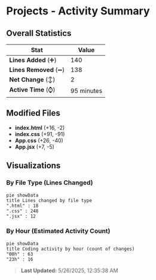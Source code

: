 # Projects - Activity Summary 

## Overall Statistics

| Stat                   | Value                                                             |
| ---------------------- | ----------------------------------------------------------------- |
| **Lines Added** (➕)   | 140                                          |
| **Lines Removed** (➖) | 138                                        |
| **Net Change** (↕)    | 2                |
| **Active Time** (⌚)   | 95 minutes |


## Modified Files
- **index.html** (+16, -2)
- **index.css** (+91, -91)
- **App.css** (+26, -40)
- **App.jsx** (+7, -5)

## Visualizations

### By File Type (Lines Changed)

```mermaid
pie showData
title Lines changed by file type
".html" : 18
".css" : 248
".jsx" : 12
```

### By Hour (Estimated Activity Count)

```mermaid
pie showData
title Coding activity by hour (count of changes)
"00h" : 63
"23h" : 16
```


> **Last Updated:** 5/26/2025, 12:35:38 AM